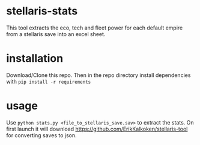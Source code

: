 # stellaris-stats

This tool extracts the eco, tech and fleet power for each default empire from a stellaris save into an excel sheet.

# installation

Download/Clone this repo.
Then in the repo directory install dependencies with
```pip install -r requirements```

# usage

Use ```python stats.py <file_to_stellaris_save.sav>``` to extract the stats.
On first launch it will download https://github.com/ErikKalkoken/stellaris-tool for converting saves to json.
